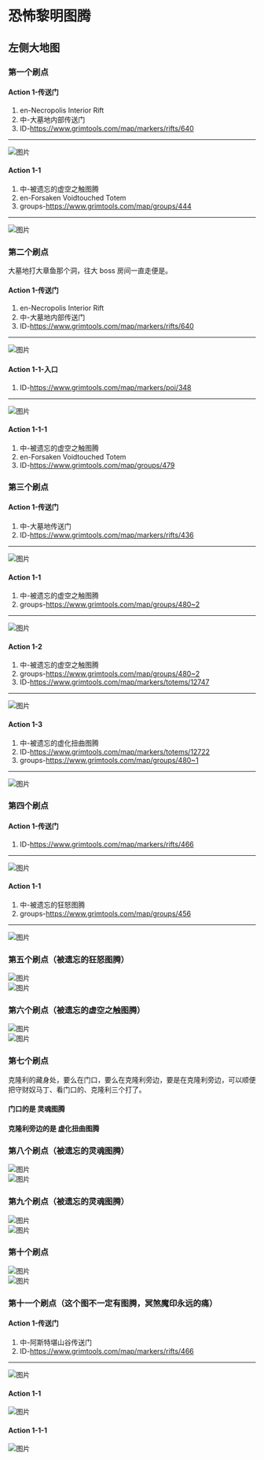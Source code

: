 # 恐怖黎明图腾
## 左侧大地图

### 第一个刷点
#### Action 1-传送门
1. en-Necropolis Interior Rift
1. 中-大墓地内部传送门
1. ID-<https://www.grimtools.com/map/markers/rifts/640>
---
![图片](./img/zuocedaditu/pic-01.png)
#### Action 1-1
1. 中-被遗忘的虚空之触图腾
1. en-Forsaken Voidtouched Totem
1. groups-<https://www.grimtools.com/map/groups/444>
---
![图片](./img/zuocedaditu/pic-02.png)

### 第二个刷点
大墓地打大章鱼那个洞，往大 boss 房间一直走便是。
#### Action 1-传送门
1. en-Necropolis Interior Rift
1. 中-大墓地内部传送门
1. ID-<https://www.grimtools.com/map/markers/rifts/640>
---
![图片](./img/zuocedaditu/pic-01.png)
#### Action 1-1-入口
1. ID-<https://www.grimtools.com/map/markers/poi/348>
---
![图片](./img/zuocedaditu/pic-22.png)
#### Action 1-1-1
1. 中-被遗忘的虚空之触图腾
1. en-Forsaken Voidtouched Totem
1. ID-<https://www.grimtools.com/map/groups/479>

### 第三个刷点
#### Action 1-传送门
1. 中-大墓地传送门
1. ID-<https://www.grimtools.com/map/markers/rifts/436>
---
![图片](./img/zuocedaditu/pic-16.png)
#### Action 1-1
1. 中-被遗忘的虚空之触图腾
1. groups-<https://www.grimtools.com/map/groups/480~2>
---
![图片](./img/zuocedaditu/pic-17.png)
#### Action 1-2
1. 中-被遗忘的虚空之触图腾
1. groups-<https://www.grimtools.com/map/groups/480~2>
1. ID-<https://www.grimtools.com/map/markers/totems/12747>
---
![图片](./img/zuocedaditu/pic-18.png)
#### Action 1-3
1. 中-被遗忘的虚化扭曲图腾
1. ID-<https://www.grimtools.com/map/markers/totems/12722>
1. groups-<https://www.grimtools.com/map/groups/480~1>
---
![图片](./img/zuocedaditu/pic-15.png)

### 第四个刷点
#### Action 1-传送门
1. ID-<https://www.grimtools.com/map/markers/rifts/466>
---
![图片](./img/zuocedaditu/pic-03.png)
#### Action 1-1
1. 中-被遗忘的狂怒图腾
1. groups-<https://www.grimtools.com/map/groups/456>
---
![图片](./img/zuocedaditu/pic-04.png)

### 第五个刷点（被遗忘的狂怒图腾）
![图片](./img/zuocedaditu/pic-05.png)  
![图片](./img/zuocedaditu/pic-06.png)

### 第六个刷点（被遗忘的虚空之触图腾）
![图片](./img/zuocedaditu/pic-08.png)  
![图片](./img/zuocedaditu/pic-07.png)

### 第七个刷点
克隆利的藏身处，要么在门口，要么在克隆利旁边，要是在克隆利旁边，可以顺便把守财奴马丁、看门口的、克隆利三个打了。  
#### 门口的是 灵魂图腾  
#### 克隆利旁边的是 虚化扭曲图腾

### 第八个刷点（被遗忘的灵魂图腾）
![图片](./img/zuocedaditu/pic-10.png)  
![图片](./img/zuocedaditu/pic-09.png)

### 第九个刷点（被遗忘的灵魂图腾）
![图片](./img/zuocedaditu/pic-12.png)  
![图片](./img/zuocedaditu/pic-11.png)

### 第十个刷点
![图片](./img/zuocedaditu/pic-14.png)  
![图片](./img/zuocedaditu/pic-13.png)

### 第十一个刷点（这个图不一定有图腾，冥煞魔印永远的痛）
#### Action 1-传送门
1. 中-阿斯特堪山谷传送门
1. ID-<https://www.grimtools.com/map/markers/rifts/466>
---
![图片](./img/zuocedaditu/pic-20.png)
#### Action 1-1
![图片](./img/zuocedaditu/pic-21.png)
#### Action 1-1-1
![图片](./img/zuocedaditu/pic-19.png)